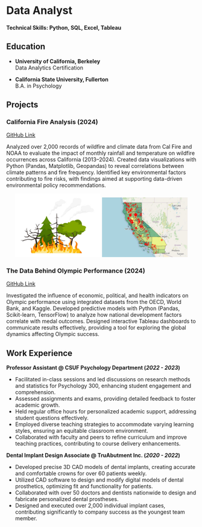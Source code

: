 # Data Analyst

#### Technical Skills: Python, SQL, Excel, Tableau

## Education

- **University of California, Berkeley**  
  Data Analytics Certification

- **California State University, Fullerton**  
  B.A. in Psychology

## Projects
### California Fire Analysis (2024)
[GitHub Link](https://github.com/Alvin-Son/project_1_WC_fire_analysis)

Analyzed over 2,000 records of wildfire and climate data from Cal Fire and NOAA to evaluate the impact of monthly rainfall and temperature on wildfire occurrences across California (2013–2024). Created data visualizations with Python (Pandas, Matplotlib, Geopandas) to reveal correlations between climate patterns and fire frequency. Identified key environmental factors contributing to fire risks, with findings aimed at supporting data-driven environmental policy recommendations.

<p align="center">
  <img src="IMG/istockphoto-1327417801-612x612.jpg" alt="Fire" width="45%">
  <img src="IMG/WC_Fire.JPG" alt="CAmap" width="45%">
</p>

### The Data Behind Olympic Performance (2024)
[GitHub Link](https://github.com/Alvin-Son/Project_Olympian)

Investigated the influence of economic, political, and health indicators on Olympic performance using integrated datasets from the OECD, World Bank, and Kaggle. Developed predictive models with Python (Pandas, Scikit-learn, TensorFlow) to analyze how national development factors correlate with medal outcomes. Designed interactive Tableau dashboards to communicate results effectively, providing a tool for exploring the global dynamics affecting Olympic success.

## Work Experience

**Professor Assistant @ CSUF Psychology Department (_2022 - 2023_)**
- Facilitated in-class sessions and led discussions on research methods and statistics for Psychology 300, enhancing student engagement and comprehension.
- Assessed assignments and exams, providing detailed feedback to foster academic growth.
- Held regular office hours for personalized academic support, addressing student questions effectively.
- Employed diverse teaching strategies to accommodate varying learning styles, ensuring an equitable classroom environment.
- Collaborated with faculty and peers to refine curriculum and improve teaching practices, contributing to course delivery enhancements.

**Dental Implant Design Associate @ TruAbutment Inc. (_2020 - 2022_)**
- Developed precise 3D CAD models of dental implants, creating accurate and comfortable crowns for over 60 patients weekly.
- Utilized CAD software to design and modify digital models of dental prosthetics, optimizing fit and functionality for patients.
- Collaborated with over 50 doctors and dentists nationwide to design and fabricate personalized dental prostheses.
- Designed and executed over 2,000 individual implant cases, contributing significantly to company success as the youngest team member.


